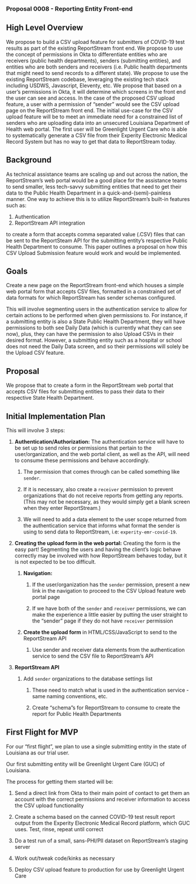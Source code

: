### Proposal 0008 - Reporting Entity Front-end
## High Level Overview

We propose to build a CSV upload feature for submitters of COVID-19 test results as part of the existing ReportStream
front end. We propose to use the concept of permissions in Okta to differentiate entities who are receivers (public
health departments), senders (submitting entities), and entities who are both senders and receivers (i.e. Public health
departments that might need to send records to a different state). We propose to use the existing ReportStream codebase,
leveraging the existing tech stack including USDWS, Javascript, Eleventy, etc. We propose that based on a user’s
permissions in Okta, it will determine which screens in the front end the user can see and access. In the case of the
proposed CSV upload feature, a user with a permission of “sender” would see the CSV upload page on the ReportStream
front end. The initial use-case for the CSV upload feature will be to meet an immediate need for a constrained list of
senders who are uploading data into an unsecured Louisiana Department of Health web portal. The first user will be
Greenlight Urgent Care who is able to systematically generate a CSV file from their Experity Electronic Medical Record
System but has no way to get that data to ReportStream today.

## Background

As technical assistance teams are scaling up and out across the nation, the ReportStream’s web portal would be a good
place for the assistance teams to send smaller, less tech-savvy submitting entities that need to get their data to the
Public Health Department in a quick-and-(semi)-painless manner. One way to achieve this is to utilize ReportStream’s
built-in features such as:

  1. Authentication
  2. ReportStream API integration 

to create a form that accepts comma separated value (.CSV) files that can be
sent to the ReportSteam API for the submitting entity’s respective Public Health Department to consume. This paper
outlines a proposal on how this CSV Upload Submission feature would work and would be implemented.

## Goals

Create a new page on the ReportStream front-end which houses a simple web portal form that accepts CSV files, formatted
in a constrained set of data formats for which ReportStream has sender schemas configured.

This will involve segmenting users in the authentication service to allow for certain actions to be performed when given
permissions to. For instance, if a submitting entity is also a State Public Health Department, they will have
permissions to both see Daily Data (which is currently what they can see now), plus, they can have the permission to
also Upload CSVs in their desired format. However, a submitting entity such as a hospital or school does not need the
Daily Data screen, and so their permissions will solely be the Upload CSV feature.

## Proposal

We propose that to create a form in the ReportStream web portal that accepts CSV files for submitting entities to pass
their data to their respective State Health Department.

## Initial Implementation Plan

This will involve 3 steps:
1. **Authentication/Authorization:** The authentication service will have to be set up to send roles or permissions that
pertain to the user/organization, and the web portal client, as well as the API, will need to consume these permissions
and behave accordingly.

    1. The permission that comes through can be called something like `sender`.

    2. If it is necessary, also create a `receiver`
permission to prevent organizations that do not receive reports from getting any reports. (This may not be necessary, as
they would simply get a blank screen when they enter ReportStream.)

    3. We will need to add a data element to the user scope returned from the authentication service that informs what format
the sender is using to send data to ReportStream, i.e: `experity-emr-covid-19`. 

2. **Creating the upload form in the web
portal:** Creating the form is the easy part! Segmenting the users and having the client’s logic behave correctly may be
involved with how ReportStream behaves today, but it is not expected to be too difficult. 

    1. **Navigation:**
     
        1. If the user/organization has the `sender` permission, present a new link in the navigation to proceed to the CSV Upload feature web portal page
     
        2. If we have both of the `sender` and `receiver`
    permissions, we can make the experience a little easier by putting the user straight to the “sender” page if they do not
    have `receiver` permission 

    2. **Create the upload form** in HTML/CSS/JavaScript to send to the ReportStream API

        1. Use sender and receiver data elements from the authentication service to send the CSV file to ReportStream’s API

3. **ReportStream API**
   
    1. Add `sender` organizations to the database settings list
   
        1. These need to match what is used in the authentication service - same naming conventions, etc. 

        2. Create “schema”s for ReportStream to consume to create the report
for Public Health Departments

## First Flight for MVP

For our “first flight”, we plan to use a single submitting entity in the state of Louisiana as our trial user.

Our first submitting entity will be Greenlight Urgent Care (GUC) of Louisiana.

The process for getting them started will be:
1. Send a direct link from Okta to their main point of contact to get them an account with the correct permissions and
receiver information to access the CSV upload functionality 
   
2. Create a schema based on the canned COVID-19 test result
report output from the Experity Electronic Medical Record platform, which GUC uses. Test, rinse, repeat until correct 
   
3. Do a test run of a small, sans-PHI/PII dataset on ReportStream’s staging server 
   
4. Work out/tweak code/kinks as necessary
   
5. Deploy CSV upload feature to production for use by Greenlight Urgent Care
